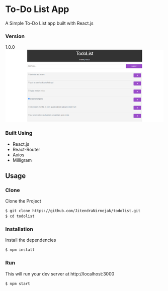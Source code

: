 # To-Do List App
A Simple To-Do List app built with React.js

### Version
1.0.0
![alt text](image.png)
### Built Using
- React.js
- React-Router
- Axios
- Milligram

## Usage

### Clone
Clone the Project

```sh
$ git clone https://github.com/JitendraNirnejak/todolist.git
$ cd todolist
```

### Installation

Install the dependencies

```sh
$ npm install
```

### Run

This will run your dev server at http://localhost:3000

```sh
$ npm start
```
